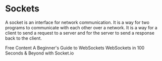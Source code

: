 # Sockets

A socket is an interface for network communication. It is a way for two programs to communicate with each other over a network. It is a way for a client to send a request to a server and for the server to send a response back to the client.

<ResourceGroupTitle>Free Content</ResourceGroupTitle>
<BadgeLink colorScheme='red' badgeText='Watch' href='https://www.youtube.com/watch?v=8ARodQ4Wlf4'>A Beginner's Guide to WebSockets</BadgeLink>
<BadgeLink colorScheme='red' badgeText='Watch' href='https://www.youtube.com/watch?v=1BfCnjr_Vjg'>WebSockets in 100 Seconds & Beyond with Socket.io</BadgeLink>
